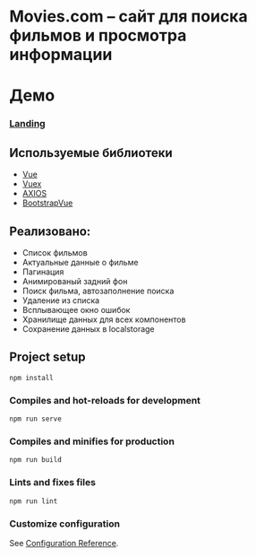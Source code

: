 # Movies.com – сайт для поиска фильмов и просмотра информации

# Демо

### [Landing](https://crashmet.github.io/Movies.com/dist)

## Используемые библиотеки

- [Vue](https://vuejs.org/)
- [Vuex](https://vuex.vuejs.org/)
- [AXIOS](https://axios-http.com/ru/docs/intro)
- [BootstrapVue](https://bootstrap-vue.org/)

## Реализовано:
- Список фильмов
- Актуальные данные о фильме
- Пагинация
- Анимированый задний фон
- Поиск фильма, автозаполнение поиска
- Удаление из списка
- Всплывающее окно ошибок
- Хранилище данных для всех компонентов
- Сохранение данных в localstorage


## Project setup
```
npm install
```

### Compiles and hot-reloads for development
```
npm run serve
```

### Compiles and minifies for production
```
npm run build
```

### Lints and fixes files
```
npm run lint
```

### Customize configuration
See [Configuration Reference](https://cli.vuejs.org/config/).
